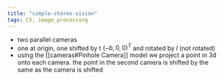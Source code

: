 ```yaml
---
title: "simple-stereo-vision"
tags: CV, image_processing
---
```

- two parallel cameras
- one at origin, one shifted by t $(-b, 0, 0)^{T}$ and rotated by $I$ (not rotated)
- using the [[cameras#Pinhole Camera]] model we project a point in 3d onto each camera. the point in the second camera is shifted by the same as the camera is shifted